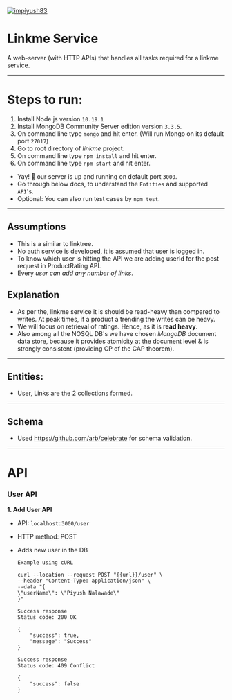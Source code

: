 [![impiyush83](https://circleci.com/gh/impiyush83/linkme.svg?style=svg)](https://app.circleci.com/pipelines/github/impiyush83/linkme)


# Linkme Service
A web-server (with HTTP APIs) that handles all tasks required for a linkme service.

-----
# Steps to run:
1. Install Node.js version ```10.19.1```
2. Install MongoDB Community Server edition version ```3.3.5```.
3. On command line type ```mongo``` and hit enter. (Will run Mongo on its default port ```27017```)
5. Go to root directory of *linkme* project.
6. On command line type ```npm install``` and hit enter.
7. On command line type ```npm start``` and hit enter.
- Yay! 🎉 our server is up and running on default port ```3000```.
- Go through below docs, to understand the ```Entities``` and supported ```API```'s.
- Optional: You can also run test cases by ```npm test```.

-----

## Assumptions

- This is a similar to linktree.
- No auth service is developed, it is assumed that user is logged in. 
- To know which user is hitting the API we are adding userId for the post request in ProductRating API.
- Every *user can add any number of links*. 


## Explanation

- As per the, linkme service it is should be  read-heavy than compared to writes. At peak times, if a  product a trending the writes can be heavy. 
-  We will focus on retrieval of ratings. Hence, as it is **read heavy**. 
-  Also among all the NOSQL DB's we have chosen *MongoDB* document data store, because it provides atomicity at the document level & is strongly consistent (providing CP of the CAP theorem).

----

## Entities:

- User, Links are the 2 collections formed.

---

## Schema 

- Used https://github.com/arb/celebrate for schema validation.

---

# API

### User API 

**1.  Add User API**
    
- API: ```localhost:3000/user```
- HTTP method: POST
- Adds new user in the DB

    ```
    Example using cURL

    curl --location --request POST "{{url}}/user" \
    --header "Content-Type: application/json" \
    --data "{
	\"userName\": \"Piyush Nalawade\"
    }"  

    ```
    ```
    Success response
    Status code: 200 OK
    
    {
        "success": true,
        "message": "Success"
    }   
    ```

    ```
    Success response
    Status code: 409 Conflict
    
    {
        "success": false
    }   
    ```


